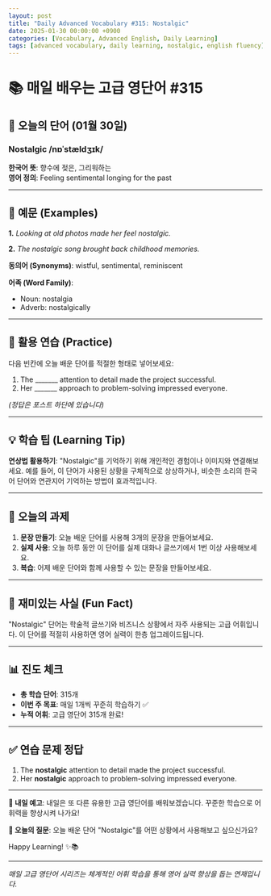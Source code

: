 ```yaml
---
layout: post
title: "Daily Advanced Vocabulary #315: Nostalgic"
date: 2025-01-30 00:00:00 +0900
categories: [Vocabulary, Advanced English, Daily Learning]
tags: [advanced vocabulary, daily learning, nostalgic, english fluency]
---
```


# 📚 **매일 배우는 고급 영단어 #315**

## 🌟 **오늘의 단어 (01월 30일)**

### **Nostalgic** /nɒˈstældʒɪk/

**한국어 뜻**: 향수에 젖은, 그리워하는  
**영어 정의**: Feeling sentimental longing for the past

<!--more-->

---

## 📖 **예문 (Examples)**

**1.** *Looking at old photos made her feel nostalgic.*

**2.** *The nostalgic song brought back childhood memories.*

**동의어 (Synonyms)**: wistful, sentimental, reminiscent

**어족 (Word Family)**:
- Noun: nostalgia
- Adverb: nostalgically

---

## 🎯 **활용 연습 (Practice)**

다음 빈칸에 오늘 배운 단어를 적절한 형태로 넣어보세요:

1. The _______ attention to detail made the project successful.
2. Her _______ approach to problem-solving impressed everyone.

*(정답은 포스트 하단에 있습니다)*

---

## 💡 **학습 팁 (Learning Tip)**

**연상법 활용하기**: "Nostalgic"를 기억하기 위해 개인적인 경험이나 이미지와 연결해보세요. 
예를 들어, 이 단어가 사용된 상황을 구체적으로 상상하거나, 비슷한 소리의 한국어 단어와 연관지어 기억하는 방법이 효과적입니다.

---

## 📝 **오늘의 과제**

1. **문장 만들기**: 오늘 배운 단어를 사용해 3개의 문장을 만들어보세요.
2. **실제 사용**: 오늘 하루 동안 이 단어를 실제 대화나 글쓰기에서 1번 이상 사용해보세요.
3. **복습**: 어제 배운 단어와 함께 사용할 수 있는 문장을 만들어보세요.

---

## 🎲 **재미있는 사실 (Fun Fact)**

"Nostalgic" 단어는 학술적 글쓰기와 비즈니스 상황에서 자주 사용되는 고급 어휘입니다. 이 단어를 적절히 사용하면 영어 실력이 한층 업그레이드됩니다.

---

## 📊 **진도 체크**

- **총 학습 단어**: 315개
- **이번 주 목표**: 매일 1개씩 꾸준히 학습하기 ✅
- **누적 어휘**: 고급 영단어 315개 완료!

---

## ✅ **연습 문제 정답**

1. The **nostalgic** attention to detail made the project successful.
2. Her **nostalgic** approach to problem-solving impressed everyone.

---

**🎯 내일 예고**: 내일은 또 다른 유용한 고급 영단어를 배워보겠습니다. 꾸준한 학습으로 어휘력을 향상시켜 나가요!

**💭 오늘의 질문**: 오늘 배운 단어 "Nostalgic"를 어떤 상황에서 사용해보고 싶으신가요? 

Happy Learning! ✨📚

---

*매일 고급 영단어 시리즈는 체계적인 어휘 학습을 통해 영어 실력 향상을 돕는 연재입니다.*
